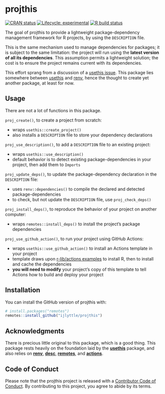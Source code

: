 
<!-- README.md is generated from README.Rmd. Please edit that file -->

# projthis

<!-- badges: start -->

[![CRAN
status](https://www.r-pkg.org/badges/version/projthis)](https://CRAN.R-project.org/package=projthis)
[![Lifecycle:
experimental](https://img.shields.io/badge/lifecycle-experimental-orange.svg)](https://www.tidyverse.org/lifecycle/#experimental)
[![R build
status](https://github.com/ijlyttle/projthis/workflows/R-CMD-check/badge.svg)](https://github.com/ijlyttle/projthis/actions)
<!-- badges: end -->

The goal of projthis to provide a lightweight package-dependency
management framework for R projects, by using the `DESCRIPTION` file.

This is the same mechanism used to manage dependencies for packages; it
is subject to the same limitation: the project will run using the
**latest version of all its dependencies**. This assumption permits a
lightweight solution; the cost is to ensure the project remains current
with its dependencies.

This effort sprang from a discussion of a [usethis
issue](https://github.com/r-lib/usethis/issues/1194). This package lies
somewhere between [usethis](https://usethis.r-lib.org/) and
[renv](https://rstudio.github.io/renv), hence the thought to create yet
another package, at least for now.

## Usage

There are not a lot of functions in this package.

`proj_create()`, to create a project from scratch:

  - wraps `usethis::create_project()`
  - also installs a `DESCRIPTION` file to store your dependency
    declarations

`proj_use_description()`, to add a `DESCRIPTION` file to an existing
project:

  - wraps `usethis::use_description()`
  - default behavior is to detect existing package-dependencies in your
    project, then add them to `Imports`

`proj_update_deps()`, to update the package-dependency declaration in
the `DESCRIPTION` file:

  - uses `renv::dependencies()` to compile the declared and detected
    package-dependencies
  - to check, but not update the `DESCRIPTION` file, use
    `proj_check_deps()`

`proj_install_deps()`, to reproduce the behavior of your project on
another computer:

  - wraps `remotes::install_deps()` to install the project’s package
    dependencies

`proj_use_github_action()`, to run your project using GitHub Actions:

  - wraps `usethis::use_github_action()` to install an Actions template
    in your project
  - template draws upon [r-lib/actions
    examples](https://github.com/r-lib/actions/tree/master/examples) to
    install R, then to install and cache the dependencies
  - **you will need to modify** your project’s copy of this template to
    tell Actions how to build and deploy your project

## Installation

You can install the GitHub version of projthis with:

``` r
# install.packages("remotes")
remotes::install_github("ijlyttle/projthis")
```

## Acknowledgments

There is precious little original to this package, which is a good
thing. This package rests heavily on the foundation laid by the
[**usethis**](https://usethis.r-lib.org/) package, and also relies on
[**renv**](https://rstudio.github.io/renv/),
[**desc**](https://github.com/r-lib/desc),
[**remotes**](https://remotes.r-lib.org/), and
[**actions**](https://github.com/r-lib/actions).

## Code of Conduct

Please note that the projthis project is released with a [Contributor
Code of
Conduct](https://contributor-covenant.org/version/2/0/CODE_OF_CONDUCT.html).
By contributing to this project, you agree to abide by its terms.
